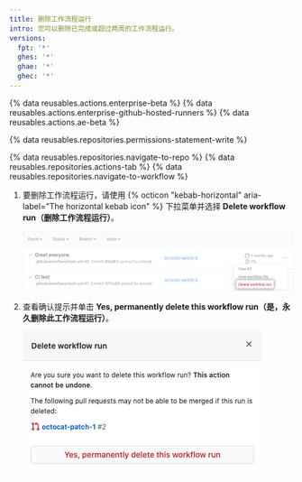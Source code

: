 ```yaml
---
title: 删除工作流程运行
intro: 您可以删除已完成或超过两周的工作流程运行。
versions:
  fpt: '*'
  ghes: '*'
  ghae: '*'
  ghec: '*'
---
```


{% data reusables.actions.enterprise-beta %}
{% data reusables.actions.enterprise-github-hosted-runners %}
{% data reusables.actions.ae-beta %}

{% data reusables.repositories.permissions-statement-write %}

{% data reusables.repositories.navigate-to-repo %}
{% data reusables.repositories.actions-tab %}
{% data reusables.repositories.navigate-to-workflow %}
1. 要删除工作流程运行，请使用 {% octicon "kebab-horizontal" aria-label="The horizontal kebab icon" %} 下拉菜单并选择 **Delete workflow run（删除工作流程运行）**。

    ![删除工作流程运行](/assets/images/help/settings/workflow-delete-run.png)
2. 查看确认提示并单击 **Yes, permanently delete this workflow run（是，永久删除此工作流程运行）**。

    ![删除工作流程运行确认](/assets/images/help/settings/workflow-delete-run-confirmation.png)

